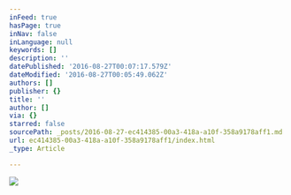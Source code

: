 ```yaml
---
inFeed: true
hasPage: true
inNav: false
inLanguage: null
keywords: []
description: ''
datePublished: '2016-08-27T00:07:17.579Z'
dateModified: '2016-08-27T00:05:49.062Z'
authors: []
publisher: {}
title: ''
author: []
via: {}
starred: false
sourcePath: _posts/2016-08-27-ec414385-00a3-418a-a10f-358a9178aff1.md
url: ec414385-00a3-418a-a10f-358a9178aff1/index.html
_type: Article

---
```

![](https://the-grid-user-content.s3-us-west-2.amazonaws.com/ec273b5f-298a-49fe-9174-4ec32e1a1a7a.png)